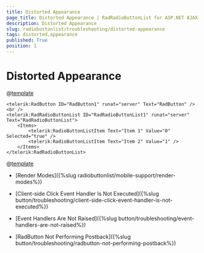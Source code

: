 ```yaml
---
title: Distorted Appearance
page_title: Distorted Appearance | RadRadioButtonList for ASP.NET AJAX Documentation
description: Distorted Appearance
slug: radiobuttonlist/troubleshooting/distorted-appearance
tags: distorted,appearance
published: True
position: 1
---
```


# Distorted Appearance

@[template](/_templates/button/distorted-appearance.md#intro "control: RadRadioButtonList")

````ASP.NET
<telerik:RadButton ID="RadButton1" runat="server" Text="RadButton" />
<br />
<telerik:RadRadioButtonList ID="RadRadioButtonList1" runat="server" Text="RadRadioButtonList">
    <Items>
        <telerik:RadioButtonListItem Text="Item 1" Value="0" Selected="true" />
        <telerik:RadioButtonListItem Text="Item 2" Value="1" />
    </Items>
</telerik:RadRadioButtonList>
```` 

@[template](/_templates/button/distorted-appearance.md#cause-resolve "control: RadRadioButtonList")


* [Render Modes]({%slug radiobuttonlist/mobile-support/render-modes%})

* [Client-side Click Event Handler Is Not Executed]({%slug button/troubleshooting/client-side-click-event-handler-is-not-executed%})

* [Event Handlers Are Not Raised]({%slug button/troubleshooting/event-handlers-are-not-raised%})

* [RadButton Not Performing Postback]({%slug button/troubleshooting/radbutton-not-performing-postback%})

